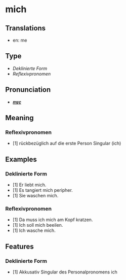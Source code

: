 # mich
## Translations
- en: me
## Type
- _Deklinierte Form_
- _Reflexivpronomen_
## Pronunciation
- **_[mɪç](https://commons.wikimedia.org/wiki/File:De-mich.ogg)_**
## Meaning
### Reflexivpronomen
- [1] rückbezüglich auf die erste Person Singular (ich)
## Examples
### Deklinierte Form
- [1] Er liebt mich.
- [1] Es tangiert mich peripher.
- [1] Sie waschen mich.
### Reflexivpronomen
- [1] Da muss ich mich am Kopf kratzen.
- [1] Ich soll mich beeilen.
- [1] Ich wasche mich.
## Features
### Deklinierte Form
- [1] Akkusativ Singular des Personalpronomens ich
